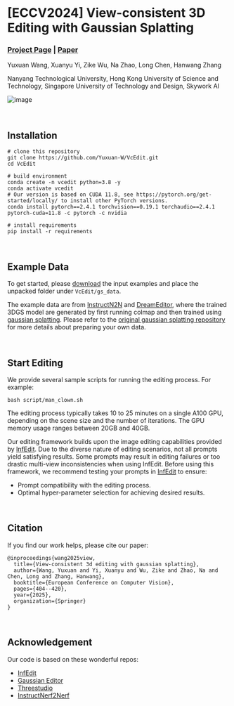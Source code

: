 # [ECCV2024] View-consistent 3D Editing with Gaussian Splatting

### [Project Page](https://vcedit.github.io) | [Paper](https://arxiv.org/abs/2403.11868)

Yuxuan Wang, Xuanyu Yi, Zike Wu, Na Zhao, Long Chen, Hanwang Zhang

Nanyang Technological University,
Hong Kong University of Science and Technology,
Singapore University of Technology and Design,
Skywork AI

![image](https://github.com/Yuxuan-W/VcEdit/blob/main/figures/teasor.png)

<br/>

## Installation
```
# clone this repository
git clone https://github.com/Yuxuan-W/VcEdit.git
cd VcEdit

# build environment
conda create -n vcedit python=3.8 -y
conda activate vcedit
# Our version is based on CUDA 11.8, see https://pytorch.org/get-started/locally/ to install other PyTorch versions.
conda install pytorch==2.4.1 torchvision==0.19.1 torchaudio==2.4.1  pytorch-cuda=11.8 -c pytorch -c nvidia

# install requirements
pip install -r requirements
```

<br/>

## Example Data

To get started, please [download](https://drive.google.com/file/d/1hXq3VM9-ujgILnQ2kKMtusbyyCMv23Kc/view?usp=share_link) the input examples and place the unpacked folder under `VcEdit/gs_data`.

The example data are from [InstructN2N](https://instruct-nerf2nerf.github.io) and [DreamEditor](https://github.com/zjy526223908/DreamEditor?tab=readme-ov-file), where the trained 3DGS model are generated by first running colmap and then trained using [gaussian splatting](https://github.com/graphdeco-inria/gaussian-splatting). Please refer to the [original gaussian splatting repository](https://github.com/graphdeco-inria/gaussian-splatting) for more details about preparing your own data.

<br/>

## Start Editing
We provide several sample scripts for running the editing process. For example:

`bash script/man_clown.sh`

The editing process typically takes 10 to 25 minutes on a single A100 GPU, depending on the scene size and the number of iterations. The GPU memory usage ranges between 20GB and 40GB.

<!-- Note that our editing is based on the image editing achieved by [InfEdit](https://github.com/sled-group/InfEdit/tree/main). Due to the diversity of editing scenarios, not all the prompt generates satisfying results. For example, some prompts lead to editing failure or drastic multi-view inconsistency in InfEdit. Please first try image editing using your prompt in [InfEdit](https://github.com/sled-group/InfEdit/tree/main) for prompt availability and satisfying hyper-parameters. -->

Our editing framework builds upon the image editing capabilities provided by [InfEdit](https://github.com/sled-group/InfEdit/tree/main). Due to the diverse nature of editing scenarios, not all prompts yield satisfying results. Some prompts may result in editing failures or too drastic multi-view inconsistencies when using InfEdit.
Before using this framework, we recommend testing your prompts in [InfEdit](https://github.com/sled-group/InfEdit/tree/main) to ensure:

* Prompt compatibility with the editing process.
* Optimal hyper-parameter selection for achieving desired results.
<br/>

## Citation

If you find our work helps, please cite our paper:
```
@inproceedings{wang2025view,
  title={View-consistent 3d editing with gaussian splatting},
  author={Wang, Yuxuan and Yi, Xuanyu and Wu, Zike and Zhao, Na and Chen, Long and Zhang, Hanwang},
  booktitle={European Conference on Computer Vision},
  pages={404--420},
  year={2025},
  organization={Springer}
}
```

<br/>

## Acknowledgement
Our code is based on these wonderful repos:

* [InfEdit](https://github.com/sled-group/InfEdit/tree/main)
* [Gaussian Editor](https://github.com/buaacyw/GaussianEditor)
* [Threestudio](https://github.com/threestudio-project/threestudio)
* [InstructNerf2Nerf](https://github.com/ayaanzhaque/instruct-nerf2nerf)

